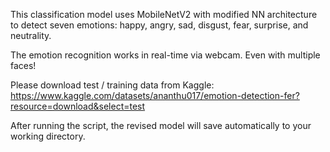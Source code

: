 This classification model uses MobileNetV2 with modified NN architecture to detect seven emotions: happy, angry, sad, disgust, fear, surprise, and neutrality. 

The emotion recognition works in real-time via webcam. Even with multiple faces!

Please download test / training data from Kaggle: https://www.kaggle.com/datasets/ananthu017/emotion-detection-fer?resource=download&select=test

After running the script, the revised model will save automatically to your working directory.
